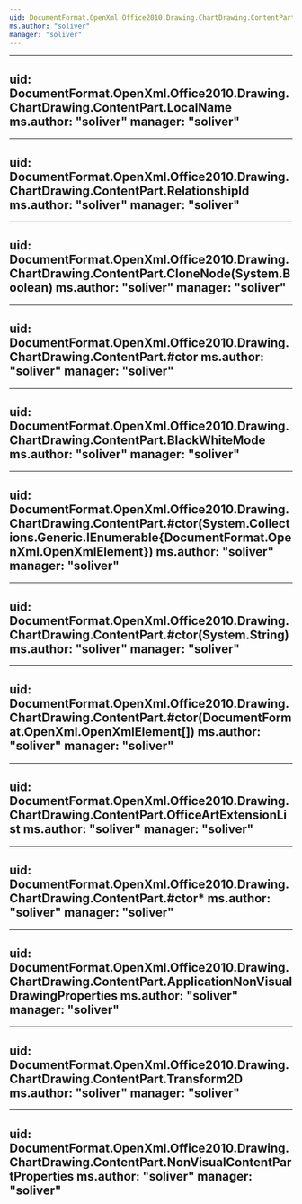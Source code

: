 ```yaml
---
uid: DocumentFormat.OpenXml.Office2010.Drawing.ChartDrawing.ContentPart
ms.author: "soliver"
manager: "soliver"
---
```


---
uid: DocumentFormat.OpenXml.Office2010.Drawing.ChartDrawing.ContentPart.LocalName
ms.author: "soliver"
manager: "soliver"
---

---
uid: DocumentFormat.OpenXml.Office2010.Drawing.ChartDrawing.ContentPart.RelationshipId
ms.author: "soliver"
manager: "soliver"
---

---
uid: DocumentFormat.OpenXml.Office2010.Drawing.ChartDrawing.ContentPart.CloneNode(System.Boolean)
ms.author: "soliver"
manager: "soliver"
---

---
uid: DocumentFormat.OpenXml.Office2010.Drawing.ChartDrawing.ContentPart.#ctor
ms.author: "soliver"
manager: "soliver"
---

---
uid: DocumentFormat.OpenXml.Office2010.Drawing.ChartDrawing.ContentPart.BlackWhiteMode
ms.author: "soliver"
manager: "soliver"
---

---
uid: DocumentFormat.OpenXml.Office2010.Drawing.ChartDrawing.ContentPart.#ctor(System.Collections.Generic.IEnumerable{DocumentFormat.OpenXml.OpenXmlElement})
ms.author: "soliver"
manager: "soliver"
---

---
uid: DocumentFormat.OpenXml.Office2010.Drawing.ChartDrawing.ContentPart.#ctor(System.String)
ms.author: "soliver"
manager: "soliver"
---

---
uid: DocumentFormat.OpenXml.Office2010.Drawing.ChartDrawing.ContentPart.#ctor(DocumentFormat.OpenXml.OpenXmlElement[])
ms.author: "soliver"
manager: "soliver"
---

---
uid: DocumentFormat.OpenXml.Office2010.Drawing.ChartDrawing.ContentPart.OfficeArtExtensionList
ms.author: "soliver"
manager: "soliver"
---

---
uid: DocumentFormat.OpenXml.Office2010.Drawing.ChartDrawing.ContentPart.#ctor*
ms.author: "soliver"
manager: "soliver"
---

---
uid: DocumentFormat.OpenXml.Office2010.Drawing.ChartDrawing.ContentPart.ApplicationNonVisualDrawingProperties
ms.author: "soliver"
manager: "soliver"
---

---
uid: DocumentFormat.OpenXml.Office2010.Drawing.ChartDrawing.ContentPart.Transform2D
ms.author: "soliver"
manager: "soliver"
---

---
uid: DocumentFormat.OpenXml.Office2010.Drawing.ChartDrawing.ContentPart.NonVisualContentPartProperties
ms.author: "soliver"
manager: "soliver"
---
